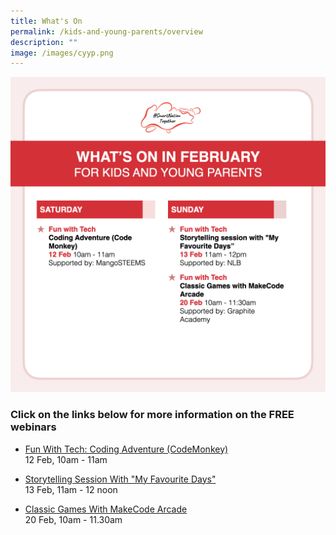 ```yaml
---
title: What's On
permalink: /kids-and-young-parents/overview
description: ""
image: /images/cyyp.png
---
```

![List of free webinars in February for kids](/images/feb-2022/Overview-Kids.png)

### Click on the links below for more information on the FREE webinars

* [Fun With Tech: Coding Adventure (CodeMonkey) ](kids-and-young-parents/fun-with-tech/coding)<br>
12 Feb, 10am - 11am
 
* [Storytelling Session With "My Favourite Days"](/kids-and-young-parents/fun-with-tech/my-favourite-days)<br>
13 Feb, 11am - 12 noon  
 
* [Classic Games With MakeCode Arcade](/kids-and-young-parents/fun-with-tech/classic-games-with-makecode-arcade)<br>
20 Feb, 10am - 11.30am